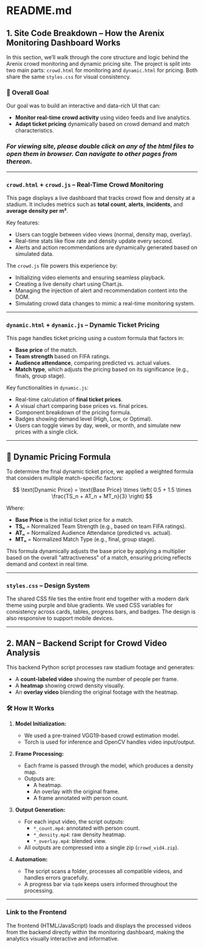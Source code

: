 # README.md

## 1. Site Code Breakdown – How the Arenix Monitoring Dashboard Works

In this section, we’ll walk through the core structure and logic behind the Arenix crowd monitoring and dynamic pricing site. The project is split into two main parts: `crowd.html` for monitoring and `dynamic.html` for pricing. Both share the same `styles.css` for visual consistency.

### 🧠 Overall Goal

Our goal was to build an interactive and data-rich UI that can:
- **Monitor real-time crowd activity** using video feeds and live analytics.
- **Adapt ticket pricing** dynamically based on crowd demand and match characteristics.

### _For viewing site, please double click on any of the html files to open them in browser. Can navigate to other pages from thereon_.
---

### `crowd.html` + `crowd.js` – Real-Time Crowd Monitoring

This page displays a live dashboard that tracks crowd flow and density at a stadium. It includes metrics such as **total count**, **alerts**, **incidents**, and **average density per m²**.

Key features:
- Users can toggle between video views (normal, density map, overlay).
- Real-time stats like flow rate and density update every second.
- Alerts and action recommendations are dynamically generated based on simulated data.

The `crowd.js` file powers this experience by:
- Initializing video elements and ensuring seamless playback.
- Creating a live density chart using Chart.js.
- Managing the injection of alert and recommendation content into the DOM.
- Simulating crowd data changes to mimic a real-time monitoring system.

---

### `dynamic.html` + `dynamic.js` – Dynamic Ticket Pricing

This page handles ticket pricing using a custom formula that factors in:
- **Base price** of the match.
- **Team strength** based on FIFA ratings.
- **Audience attendance**, comparing predicted vs. actual values.
- **Match type**, which adjusts the pricing based on its significance (e.g., finals, group stage).

Key functionalities in `dynamic.js`:
- Real-time calculation of **final ticket prices**.
- A visual chart comparing base prices vs. final prices.
- Component breakdown of the pricing formula.
- Badges showing demand level (High, Low, or Optimal).
- Users can toggle views by day, week, or month, and simulate new prices with a single click.

---

## 🎯 Dynamic Pricing Formula

To determine the final dynamic ticket price, we applied a weighted formula that considers multiple match-specific factors:

$$
\text{Dynamic Price} = \text{Base Price} \times \left( 0.5 + 1.5 \times \frac{TS_n + AT_n + MT_n}{3} \right)
$$

Where:
- **Base Price** is the initial ticket price for a match.
- **TSₙ** = Normalized Team Strength (e.g., based on team FIFA ratings).
- **ATₙ** = Normalized Audience Attendance (predicted vs. actual).
- **MTₙ** = Normalized Match Type (e.g., final, group stage).

This formula dynamically adjusts the base price by applying a multiplier based on the overall "attractiveness" of a match, ensuring pricing reflects demand and context in real time.

---

### `styles.css` – Design System

The shared CSS file ties the entire front end together with a modern dark theme using purple and blue gradients. We used CSS variables for consistency across cards, tables, progress bars, and badges. The design is also responsive to support mobile devices.

---

## 2. MAN – Backend Script for Crowd Video Analysis

This backend Python script processes raw stadium footage and generates:
- A **count-labeled video** showing the number of people per frame.
- A **heatmap** showing crowd density visually.
- An **overlay video** blending the original footage with the heatmap.

### 🛠 How It Works

1. **Model Initialization:**
   - We used a pre-trained VGG19-based crowd estimation model.
   - Torch is used for inference and OpenCV handles video input/output.

2. **Frame Processing:**
   - Each frame is passed through the model, which produces a density map.
   - Outputs are:
     - A heatmap.
     - An overlay with the original frame.
     - A frame annotated with person count.

3. **Output Generation:**
   - For each input video, the script outputs:
     - `*_count.mp4`: annotated with person count.
     - `*_density.mp4`: raw density heatmap.
     - `*_overlay.mp4`: blended view.
   - All outputs are compressed into a single zip (`crowd_vid4.zip`).

4. **Automation:**
   - The script scans a folder, processes all compatible videos, and handles errors gracefully.
   - A progress bar via `tqdm` keeps users informed throughout the processing.

---

### Link to the Frontend

The frontend (HTML/JavaScript) loads and displays the processed videos from the backend directly within the monitoring dashboard, making the analytics visually interactive and informative.
